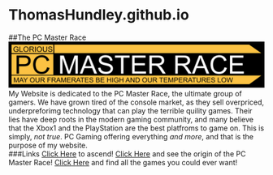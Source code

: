# ThomasHundley.github.io
##The PC Master Race  <img src = "Logo.png">
My Website is dedicated to the PC Master Race, the ultimate group of gamers.  We have grown tired of the console market, as they sell overpriced, underpreforimg technology that can play the terrible quility games.  Their lies have deep roots in the modern gaming community, and many believe that the Xbox1 and the PlayStation are the best platfroms to game on.  This is simply, *not true*.  PC Gaming offering everything *and more*, and that is the purpose of my website.  
###Links
[Click Here](http://ThomasHundley.github.io/WPD/sub1) to ascend!
[Click Here](https://www.reddit.com/r/pcmasterrace/wiki/guide) and see the origin of the PC Master Race!
[Click Here](http://store.steampowered.com/) and find all the games you could ever want!

